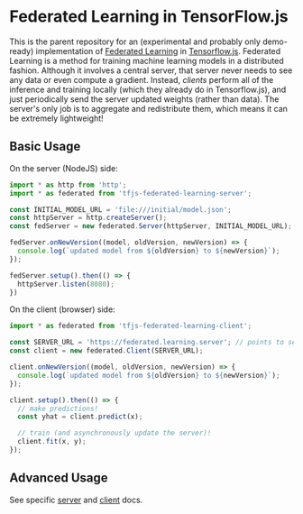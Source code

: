 # Federated Learning in TensorFlow.js

This is the parent repository for an (experimental and probably only demo-ready) implementation of [Federated Learning](https://ai.googleblog.com/2017/04/federated-learning-collaborative.html) in [Tensorflow.js](https://js.tensorflow.org/). Federated Learning is a method for training machine learning models in a distributed fashion. Although it involves a central server, that server never needs to see any data or even compute a gradient. Instead, _clients_ perform all of the inference and training locally (which they already do in Tensorflow.js), and just periodically send the server updated weights (rather than data). The server's only job is to aggregate and redistribute them, which means it can be extremely lightweight!

## Basic Usage

On the server (NodeJS) side:

```js
import * as http from 'http';
import * as federated from 'tfjs-federated-learning-server';

const INITIAL_MODEL_URL = 'file:///initial/model.json';
const httpServer = http.createServer();
const fedServer = new federated.Server(httpServer, INITIAL_MODEL_URL);

fedServer.onNewVersion((model, oldVersion, newVersion) => {
  console.log(`updated model from ${oldVersion} to ${newVersion}`);
});

fedServer.setup().then(() => {
  httpServer.listen(8080);
})
```

On the client (browser) side:

```js
import * as federated from 'tfjs-federated-learning-client';

const SERVER_URL = 'https://federated.learning.server'; // points to server above
const client = new federated.Client(SERVER_URL);

client.onNewVersion((model, oldVersion, newVersion) => {
  console.log(`updated model from ${oldVersion} to ${newVersion}`);
});

client.setup().then(() => {
  // make predictions!
  const yhat = client.predict(x);

  // train (and asynchronously update the server)!
  client.fit(x, y);
});
```

## Advanced Usage

See specific [server](./src/server/README.md) and [client](./src/client/README.md) docs.
